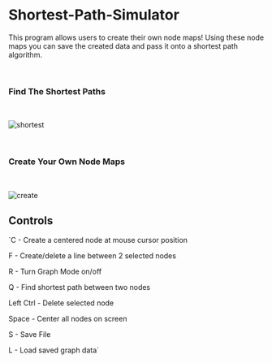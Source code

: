 # Shortest-Path-Simulator

This program allows users to create their own node maps! Using these node maps you can save the created data and pass it onto a shortest path algorithm.

<br>

### Find The Shortest Paths

<br>

![shortest](https://user-images.githubusercontent.com/85767913/152070886-4de6c79f-4b13-4bcb-9619-bc592002fb0e.gif)

<br>

### Create Your Own Node Maps

<br>

![create](https://user-images.githubusercontent.com/85767913/152071351-b840e917-9e77-4e17-abb3-ba852505f8e3.gif)


## Controls
`C - Create a centered node at mouse cursor position

F - Create/delete a line between 2 selected nodes

R - Turn Graph Mode on/off

Q - Find shortest path between two nodes

Left Ctrl - Delete selected node

Space - Center all nodes on screen

S - Save File

L - Load saved graph data`
